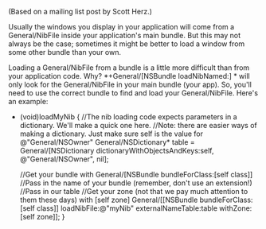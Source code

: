 (Based on a mailing list post by Scott Herz.)

Usually the windows you display in your application will come from a General/NibFile inside your application's main bundle. But this may not always be the case; sometimes it might be better to load a window from some other bundle than your own.

Loading a General/NibFile from a bundle is a little more difficult than from your 
application code. Why? *+General/[NSBundle loadNibNamed:] * will only look for the 
General/NibFile in your main bundle (your app). So, you'll need to use the correct 
bundle to find and load your General/NibFile. Here's an example:

    
- (void)loadMyNib
{
     //The nib loading code expects parameters in a dictionary. We'll 
make a quick one here.
     //Note: there are easier ways of making a dictionary. Just make sure 
self is the value for @"General/NSOwner"
     General/NSDictionary* table = General/[NSDictionary 
dictionaryWithObjectsAndKeys:self, @"General/NSOwner", nil];

     //Get your bundle with General/[NSBundle bundleForClass:[self class]]
     //Pass in the name of your bundle (remember, don't use an extension!)
     //Pass in our table
     //Get your zone (not that we pay much attention to them these days) 
with [self zone]
     General/[[NSBundle bundleForClass:[self class]] loadNibFile:@"myNib" 
externalNameTable:table withZone:[self zone]];
}
